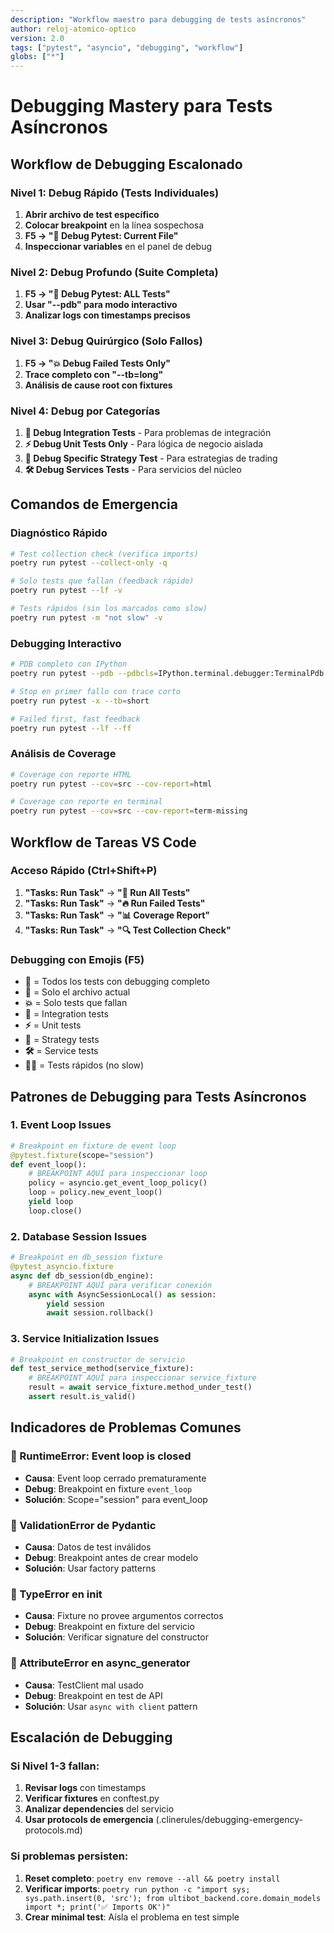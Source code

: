 ```yaml
---
description: "Workflow maestro para debugging de tests asíncronos"
author: reloj-atomico-optico
version: 2.0
tags: ["pytest", "asyncio", "debugging", "workflow"]
globs: ["*"]
---
```


# Debugging Mastery para Tests Asíncronos

## Workflow de Debugging Escalonado

### Nivel 1: Debug Rápido (Tests Individuales)
1. **Abrir archivo de test específico**
2. **Colocar breakpoint** en la línea sospechosa
3. **F5 → "🎯 Debug Pytest: Current File"**
4. **Inspeccionar variables** en el panel de debug

### Nivel 2: Debug Profundo (Suite Completa)
1. **F5 → "🐞 Debug Pytest: ALL Tests"**
2. **Usar "--pdb" para modo interactivo**
3. **Analizar logs con timestamps precisos**

### Nivel 3: Debug Quirúrgico (Solo Fallos)
1. **F5 → "💥 Debug Failed Tests Only"**
2. **Trace completo con "--tb=long"**
3. **Análisis de cause root con fixtures**

### Nivel 4: Debug por Categorías
1. **🚀 Debug Integration Tests** - Para problemas de integración
2. **⚡ Debug Unit Tests Only** - Para lógica de negocio aislada
3. **🔬 Debug Specific Strategy Test** - Para estrategias de trading
4. **🛠️ Debug Services Tests** - Para servicios del núcleo

## Comandos de Emergencia

### Diagnóstico Rápido
```bash
# Test collection check (verifica imports)
poetry run pytest --collect-only -q

# Solo tests que fallan (feedback rápido)
poetry run pytest --lf -v

# Tests rápidos (sin los marcados como slow)
poetry run pytest -m "not slow" -v
```

### Debugging Interactivo
```bash
# PDB completo con IPython
poetry run pytest --pdb --pdbcls=IPython.terminal.debugger:TerminalPdb

# Stop en primer fallo con trace corto
poetry run pytest -x --tb=short

# Failed first, fast feedback
poetry run pytest --lf --ff
```

### Análisis de Coverage
```bash
# Coverage con reporte HTML
poetry run pytest --cov=src --cov-report=html

# Coverage con reporte en terminal
poetry run pytest --cov=src --cov-report=term-missing
```

## Workflow de Tareas VS Code

### Acceso Rápido (Ctrl+Shift+P)
1. **"Tasks: Run Task"** → **"🧪 Run All Tests"**
2. **"Tasks: Run Task"** → **"🔥 Run Failed Tests"**
3. **"Tasks: Run Task"** → **"📊 Coverage Report"**
4. **"Tasks: Run Task"** → **"🔍 Test Collection Check"**

### Debugging con Emojis (F5)
- **🐞** = Todos los tests con debugging completo
- **🎯** = Solo el archivo actual
- **💥** = Solo tests que fallan
- **🚀** = Integration tests
- **⚡** = Unit tests
- **🔬** = Strategy tests
- **🛠️** = Service tests
- **🏃‍♂️** = Tests rápidos (no slow)

## Patrones de Debugging para Tests Asíncronos

### 1. Event Loop Issues
```python
# Breakpoint en fixture de event loop
@pytest.fixture(scope="session")
def event_loop():
    # BREAKPOINT AQUÍ para inspeccionar loop
    policy = asyncio.get_event_loop_policy()
    loop = policy.new_event_loop()
    yield loop
    loop.close()
```

### 2. Database Session Issues
```python
# Breakpoint en db_session fixture
@pytest_asyncio.fixture
async def db_session(db_engine):
    # BREAKPOINT AQUÍ para verificar conexión
    async with AsyncSessionLocal() as session:
        yield session
        await session.rollback()
```

### 3. Service Initialization Issues
```python
# Breakpoint en constructor de servicio
def test_service_method(service_fixture):
    # BREAKPOINT AQUÍ para inspeccionar service_fixture
    result = await service_fixture.method_under_test()
    assert result.is_valid()
```

## Indicadores de Problemas Comunes

### 🔴 RuntimeError: Event loop is closed
- **Causa**: Event loop cerrado prematuramente
- **Debug**: Breakpoint en fixture `event_loop`
- **Solución**: Scope="session" para event_loop

### 🔴 ValidationError de Pydantic
- **Causa**: Datos de test inválidos
- **Debug**: Breakpoint antes de crear modelo
- **Solución**: Usar factory patterns

### 🔴 TypeError en __init__
- **Causa**: Fixture no provee argumentos correctos
- **Debug**: Breakpoint en fixture del servicio
- **Solución**: Verificar signature del constructor

### 🔴 AttributeError en async_generator
- **Causa**: TestClient mal usado
- **Debug**: Breakpoint en test de API
- **Solución**: Usar `async with client` pattern

## Escalación de Debugging

### Si Nivel 1-3 fallan:
1. **Revisar logs** con timestamps
2. **Verificar fixtures** en conftest.py
3. **Analizar dependencies** del servicio
4. **Usar protocols de emergencia** (.clinerules/debugging-emergency-protocols.md)

### Si problemas persisten:
1. **Reset completo**: `poetry env remove --all && poetry install`
2. **Verificar imports**: `poetry run python -c "import sys; sys.path.insert(0, 'src'); from ultibot_backend.core.domain_models import *; print('✅ Imports OK')"`
3. **Crear minimal test**: Aísla el problema en test simple
